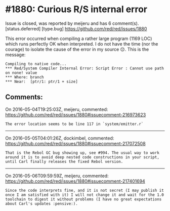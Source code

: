 
#1880: Curious R/S internal error
================================================================================
Issue is closed, was reported by meijeru and has 6 comment(s).
[status.deferred] [type.bug]
<https://github.com/red/red/issues/1880>

This error occurred when compiling a rather large program (1169 LOC) which runs perfectly OK when interpreted. I do not have the time (nor the courage) to isolate the cause of the error in my source :pensive:.
This is the message:

```
Compiling to native code...
*** Red/System Compiler Internal Error: Script Error : Cannot use path on none! value 
*** Where: branch 
*** Near:  [ptr/1: ptr/1 + size] 
```



Comments:
--------------------------------------------------------------------------------

On 2016-05-04T19:25:03Z, meijeru, commented:
<https://github.com/red/red/issues/1880#issuecomment-216973623>

    The error location seems to be line 117 in `system/emitter.r`

--------------------------------------------------------------------------------

On 2016-05-05T04:01:26Z, dockimbel, commented:
<https://github.com/red/red/issues/1880#issuecomment-217072508>

    That is the Rebol GC bug showing up, see #994. The usual way to work around it is to avoid deep nested code constructions in your script, until Carl finally releases the fixed Rebol version.

--------------------------------------------------------------------------------

On 2016-05-06T09:59:59Z, meijeru, commented:
<https://github.com/red/red/issues/1880#issuecomment-217401694>

    Since the code interprets fine, and it is not secret (I may publish it once I am satisfied with it) I will not change it and wait for the 1.0 toolchain to digest it without problems (I have no great expectations about Carl's updates :pensive:).

